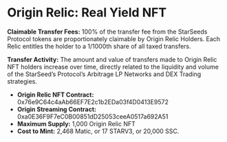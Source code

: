 # Origin Relic: Real Yield NFT

**Claimable Transfer Fees:** 100% of the transfer fee from the StarSeeds Protocol tokens are proportionately claimable by Origin Relic Holders. Each Relic entitles the holder to a 1/1000th share of all taxed transfers.

**Transfer Activity:** The amount and value of transfers made to Origin Relic NFT holders increase over time, directly related to the liquidity and volume of the StarSeed’s Protocol’s Arbitrage LP Networks and DEX Trading strategies.

* **Origin Relic NFT Contract:** 0x76e9C64c4aAb66EF7E2c1b2EDa03f4D0413E9572
* **Origin Streaming Contract:** 0xa0E36F9F7eC0B00851dD25053ceeA0517a692A51
* **Maximum Supply:** 1,000 Origin Relic NFT
* **Cost to Mint:** 2,468 Matic, or 17 STARV3, or 20,000 SSC.
